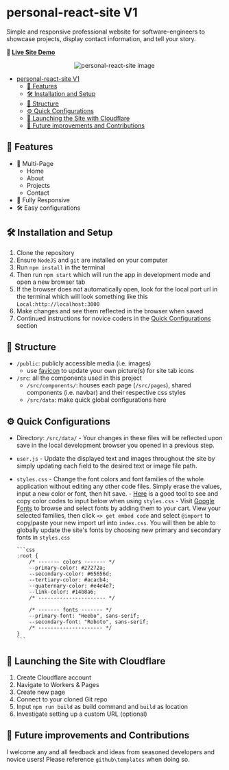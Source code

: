 # personal-react-site V1

Simple and responsive professional website for software-engineers to showcase projects, display contact information, and tell your story.

<strong>👀 <a href="https://eddie-oconnor.com/" target="_blank">Live Site Demo</a></strong>
<br/>

<center>
    <img src="public\homepage-screenshot.png" alt="personal-react-site image" />
</center>

-   [personal-react-site V1](#personal-react-site-v1)
    -   [📙 Features](#-features)
    -   [🛠 Installation and Setup](#-installation-and-setup)
    -   [📁 Structure](#-structure)
    -   [⚙️ Quick Configurations](#️-quick-configurations)
    -   [🚀 Launching the Site with Cloudflare](#-launching-the-site-with-cloudflare)
    -   [🌱 Future improvements and Contributions](#-future-improvements-and-contributions)

## 📙 Features

-   📖 Multi-Page
    -   Home
    -   About
    -   Projects
    -   Contact
-   📱 Fully Responsive
-   🛠 Easy configurations

## 🛠 Installation and Setup

1. Clone the repository
2. Ensure `NodeJS` and `git` are installed on your computer
3. Run `npm install` in the terminal
4. Then run `npm start` which will run the app in development mode and open a new browser tab
5. If the browser does not automatically open, look for the local port url in the terminal which will look something like this `Local:http://localhost:3000`
6. Make changes and see them reflected in the browser when saved
7. Continued instructions for novice coders in the [Quick Configurations](#-quick-configurations) section

## 📁 Structure

-   `/public`: publicly accessible media (i.e. images)
    -   use [favicon](https://favicon.io/) to update your own picture(s) for site tab icons
-   `/src`: all the components used in this project
    -   `/src/components/`: houses each page (`/src/pages`), shared components (i.e. navbar) and their respective css styles
    -   `/src/data`: make quick global configurations here

## ⚙️ Quick Configurations

-   Directory: `/src/data/` - Your changes in these files will be reflected upon save in the local development browser you opened in a previous step.

-   `user.js` - Update the displayed text and images throughout the site by simply updating each field to the desired text or image file path.

-   `styles.css` - Change the font colors and font families of the whole application without editing any other code files. Simply erase the values, input a new color or font, then hit save. - [Here](https://www.w3schools.com/colors/colors_picker.asp) is a good tool to see and copy color codes to input below when using `styles.css` - Visit [Google Fonts](https://fonts.google.com/) to browse and select fonts by adding them to your cart. View your selected families, then click `<> get embed code` and select `@import` to copy/paste your new import url into `index.css`. You will then be able to globally update the site's fonts by choosing new primary and secondary fonts in `styles.css`
    <br/>

        ```css
        :root {
        	/* ------- colors ------- */
        	--primary-color: #27272a;
        	--secondary-color: #65656d;
        	--tertiary-color: #acacb4;
        	--quaternary-color: #e4e4e7;
        	--link-color: #14b8a6;
        	/* ---------------------- */

        	/* ------- fonts ------- */
        	--primary-font: "Heebo", sans-serif;
        	--secondary-font: "Roboto", sans-serif;
        	/* --------------------- */
        }
        ```

## 🚀 Launching the Site with Cloudflare

1. Create Cloudflare account
2. Navigate to Workers & Pages
3. Create new page
4. Connect to your cloned Git repo
5. Input `npm run build` as build command and `build` as location
6. Investigate setting up a custom URL (optional)

## 🌱 Future improvements and Contributions

I welcome any and all feedback and ideas from seasoned developers and novice users! Please reference `github\templates` when doing so.

